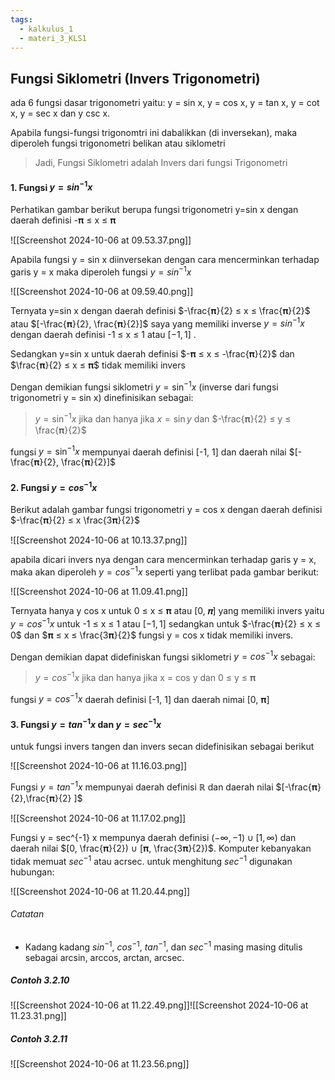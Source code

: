 ```yaml
---
tags:
  - kalkulus_1
  - materi_3_KLS1
---
```

## Fungsi Siklometri (Invers Trigonometri)

ada 6 fungsi dasar trigonometri yaitu:
y = sin x, y = cos x, y = tan x, y = cot x, y = sec x dan y csc x. 

Apabila fungsi-fungsi trigonomtri ini dabalikkan (di inversekan), maka diperoleh fungsi trigonometri belikan atau siklometri

> Jadi, Fungsi Siklometri adalah Invers dari fungsi Trigonometri

#### 1. Fungsi $y=sin^{-1} x$

Perhatikan gambar berikut berupa fungsi trigonometri y=sin x dengan daerah definisi -𝛑 ≤ x ≤ 𝛑

![[Screenshot 2024-10-06 at 09.53.37.png]]

Apabila fungsi y = sin x diinversekan dengan cara mencerminkan terhadap garis y = x maka diperoleh fungsi $y = sin^{-1} x$ 

![[Screenshot 2024-10-06 at 09.59.40.png]]

Ternyata y=sin x dengan daerah definisi $-\frac{𝛑}{2} ≤ x ≤ \frac{𝛑}{2}$ atau $[-\frac{𝛑}{2}, \frac{𝛑}{2}]$  saya yang memiliki inverse $y = sin^{-1} x$  dengan daerah definisi -1 ≤ x ≤ 1  atau $[-1, 1]$ .

Sedangkan y=sin x untuk daerah definisi $-𝛑 ≤ x ≤ -\frac{𝛑}{2}$ dan $\frac{𝛑}{2} ≤ x ≤ 𝛑$ tidak memiliki invers

Dengan demikian fungsi siklometri $y = \sin^{-1} x$ (inverse dari fungsi trigonometri y = sin x) dinefinisikan sebagai:

> $y = \sin^{-1} x$ jika dan hanya jika $x = \sin y$ dan $-\frac{𝛑}{2} ≤ y ≤ \frac{𝛑}{2}$

fungsi $y = \sin^{-1} x$ mempunyai daerah definisi [-1, 1] dan daerah nilai $[-\frac{𝛑}{2}, \frac{𝛑}{2}]$


#### 2. Fungsi $y = cos^{-1}x$

Berikut adalah gambar fungsi trigonometri y = cos x dengan daerah definisi $-\frac{𝛑}{2} ≤ x \frac{3𝛑}{2}$

![[Screenshot 2024-10-06 at 10.13.37.png]]

apabila dicari invers nya dengan cara mencerminkan terhadap garis y = x, maka akan diperoleh $y = cos^{-1}x$ seperti yang terlibat pada gambar berikut:

![[Screenshot 2024-10-06 at 11.09.41.png]]

Ternyata hanya y cos x untuk 0 ≤ x ≤ 𝛑 atau $[0,𝛑]$ yang memiliki invers yaitu $y = cos ^{-1} x$  untuk -1 ≤ x ≤ 1 atau $[-1, 1]$ sedangkan untuk $-\frac{𝛑}{2} ≤ x ≤ 0$ dan $𝛑 ≤ x ≤ \frac{3𝛑}{2}$ fungsi y = cos x tidak memiliki invers.  

Dengan demikian dapat didefiniskan fungsi siklometri $y = cos^{-1} x$ sebagai:

> $y = cos^{-1} x$ jika dan hanya jika x = cos y dan 0 ≤ y ≤ 𝛑

fungsi $y = cos^{-1} x$ daerah definisi [-1, 1] dan daerah nimai [0, 𝛑]


#### 3. Fungsi $y = tan^{-1}x$ dan $y = sec^{-1}x$

untuk fungsi invers tangen dan invers secan didefinisikan sebagai berikut

![[Screenshot 2024-10-06 at 11.16.03.png]]

Fungsi $y = tan^{-1} x$ mempunyai daerah definisi ℝ dan daerah nilai $[-\frac{𝛑}{2},\frac{𝛑}{2} ]$

![[Screenshot 2024-10-06 at 11.17.02.png]]

Fungsi y = sec^{-1} x mempunya daerah definisi $(-∞, -1)∪ [1, ∞)$ dan daerah nilai $[0, \frac{𝛑}{2}) ∪ [𝛑, \frac{3𝛑}{2})$. Komputer kebanyakan tidak memuat $sec^{-1}$ atau acrsec. untuk menghitung $sec^{-1}$ digunakan hubungan:

![[Screenshot 2024-10-06 at 11.20.44.png]]

###### Catatan

- Kadang kadang $sin^{-1}$, $cos^{-1}$, $tan^{-1}$, dan $sec^{-1}$ masing masing ditulis sebagai arcsin, arccos, arctan, arcsec.

##### Contoh 3.2.10

![[Screenshot 2024-10-06 at 11.22.49.png]]![[Screenshot 2024-10-06 at 11.23.31.png]]
##### Contoh 3.2.11

![[Screenshot 2024-10-06 at 11.23.56.png]]